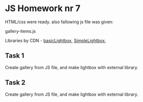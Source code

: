# JS Homework nr 7

HTML/css were ready. also fallowing js file was given:

gallery-items.js

Libraries by CDN - [basicLightbox](https://basiclightbox.electerious.com/), [SimpleLightbox](https://simplelightbox.com/),

## Task 1

Create gallery from JS file, and make lightbox with external library.

## Task 2

Create gallery from JS file, and make lightbox with external library.
